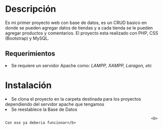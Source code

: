 <h1> Descripción</h1>
Es mi primer proyecto web con base de datos, es un CRUD basico en donde se pueden agregar datos de tiendas y a cada tienda se le pueden agregar productos y comentarios. El proyecto esta realizado con PHP, CSS (Bootstrap) y MySQL.

<h2> Requerimientos</h2>
<li>Se requiere un servidor Apache como: <i> LAMPP, XAMPP, Laragon, etc </i>   </li>

<h1> Instalación</h1>
<li> Se clona el proyecto en la carpeta destinada para los proyectos dependiendo del servidor apache que tengamos</li>
<li>Se reestablece la Base de Datos </li>


                                                                      <b> Con eso ya deberia funcionar</b>

